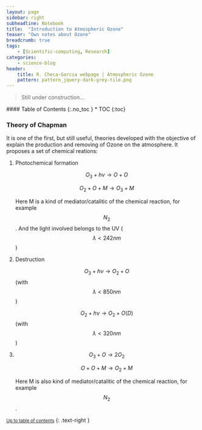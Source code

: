 ```yaml
---
layout: page
sidebar: right
subheadline: Notebook
title:  "Introduction to Atmospheric Ozone"
teaser: "Own notes about Ozone"
breadcrumb: true
tags:
    - [Scientific-computing, Research]
categories:
    - science-blog
header:
    title: R. Checa-Garcia webpage | Atmospheric Ozone
    pattern: pattern_jquery-dark-grey-tile.png
---
```


> Still under construction...

<section id="table-of-contents" class="toc">
<div class="panel radius" markdown="1">
#### Table of Contents
{:.no_toc }
*  TOC
{:toc}
</div>
</section><!-- /#table-of-contents -->


### Theory of Chapman

It is one of the first, but still useful, theories developed with the objective of explain the production and removing of Ozone on the atmosphere. It proposes a set of chemical reations: 

1. Photochemical formation

   $$ O_{3}+h\nu \longrightarrow O+O$$
   
   $$ O_{2}+O+M \longrightarrow  O_{3} + M$$
   
   Here M is a kind of mediator/catalitic of the chemical reaction, for example $$N_{2}$$. And the light involved belongs to the UV ($$\lambda<242nm$$)
   
2. Destruction

   $$ O_{3}+h\nu\longrightarrow  O_{2}+O$$ (with $$\lambda<850nm$$)
   
   $$ O_{2}+h\nu \longrightarrow  O_{2}+O(D)$$ (with $$\lambda<320nm$$)
   
3.
   $$ O_{3}+O \longrightarrow  2O_{2}$$ 
   
   $$ O+O+M   \longrightarrow  O_{2}+M$$ 
   
   Here M is also kind of mediator/catalitic of the chemical reaction, for example $$N_{2}$$.


<small markdown="1">[Up to table of contents](#toc)</small>
{: .text-right }

